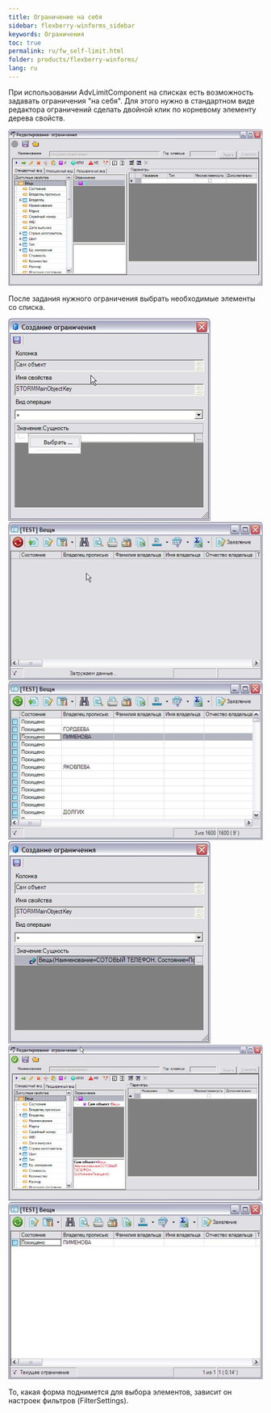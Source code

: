 ```yaml
---
title: Ограничение на себя
sidebar: flexberry-winforms_sidebar
keywords: Ограничения
toc: true
permalink: ru/fw_self-limit.html
folder: products/flexberry-winforms/
lang: ru
---
```


При использовании AdvLimitComponent на списках есть возможность задавать ограничения "на себя". Для этого нужно в стандартном виде редактора ограничений сделать двойной клик по корневому элементу дерева свойств.

![](/images/pages/products/flexberry-winforms/subsystems/limits/scr021.jpg)

После задания нужного ограничения выбрать необходимые элементы со списка.

![](/images/pages/products/flexberry-winforms/subsystems/limits/scr031.jpg)
![](/images/pages/products/flexberry-winforms/subsystems/limits/scr041.jpg)
![](/images/pages/products/flexberry-winforms/subsystems/limits/scr051.jpg)
![](/images/pages/products/flexberry-winforms/subsystems/limits/scr061.jpg)
![](/images/pages/products/flexberry-winforms/subsystems/limits/scr071.jpg)
![](/images/pages/products/flexberry-winforms/subsystems/limits/scr081.jpg)

То, какая форма поднимется для выбора элементов, зависит он настроек фильтров (FilterSettings).
